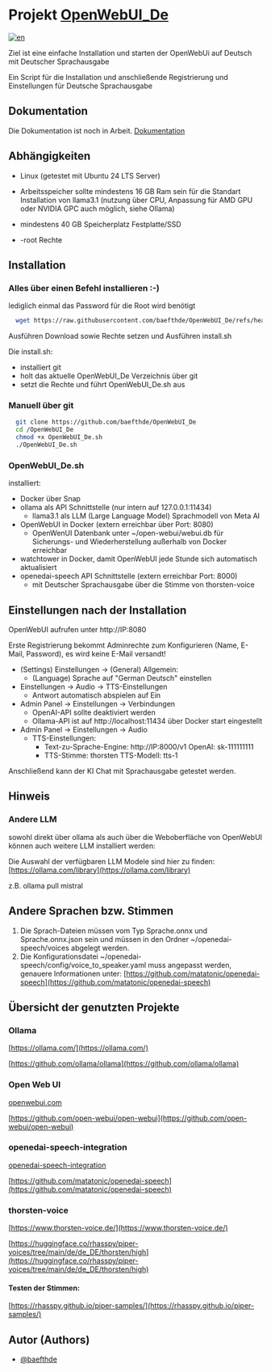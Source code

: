 
# Projekt [OpenWebUI_De](https://github.com/baefthde/OpenWebUI_De/)

[![en](https://img.shields.io/badge/lang-en-red.svg)](https://github.com/baefthde/OpenWebUI_De/blob/master/README.en.md)

Ziel ist eine einfache Installation und starten der OpenWebUi auf Deutsch mit Deutscher Sprachausgabe

Ein Script für die Installation und anschließende Registrierung und Einstellungen für Deutsche Sprachausgabe

## Dokumentation

Die Dokumentation  ist noch in Arbeit.
[Dokumentation](https://github.com/baefthde/OpenWebUI_De/blob/master/docs/README.md)

## Abhängigkeiten

 - Linux (getestet mit Ubuntu 24 LTS Server)

 - Arbeitsspeicher sollte mindestens 16 GB Ram sein für die Standart Installation von llama3.1 (nutzung über CPU, Anpassung für AMD GPU oder NVIDIA GPC auch möglich, siehe Ollama)

 - mindestens 40 GB Speicherplatz Festplatte/SSD

- -root Rechte

## Installation

### Alles über einen Befehl installieren :-)

lediglich einmal das Password für die Root wird benötigt

```bash
  wget https://raw.githubusercontent.com/baefthde/OpenWebUI_De/refs/heads/main/install.sh && chmod +x install.sh && ./install.sh
```
Ausführen Download sowie Rechte setzen und Ausführen install.sh

Die install.sh:
 - installiert git
 - holt das aktuelle OpenWebUI_De Verzeichnis über git
 - setzt die Rechte und führt OpenWebUI_De.sh aus

### Manuell über git

```bash
  git clone https://github.com/baefthde/OpenWebUI_De
  cd /OpenWebUI_De
  chmod +x OpenWebUI_De.sh
  ./OpenWebUI_De.sh
```

### OpenWebUI_De.sh

installiert:
 - Docker über Snap
 - ollama als API Schnittstelle (nur intern auf 127.0.0.1:11434)
   - llama3.1 als LLM (Large Language Model) Sprachmodell von Meta AI
 - OpenWebUI in Docker (extern erreichbar über Port: 8080)
   - OpenWenUI Datenbank unter ~/open-webui/webui.db für Sicherungs- und Wiederherstellung außerhalb von Docker erreichbar
 - watchtower in Docker, damit OpenWebUI jede Stunde sich automatisch aktualisiert
 - openedai-speech API Schnittstelle (extern erreichbar Port: 8000)
   - mit Deutscher Sprachausgabe über die Stimme von thorsten-voice

## Einstellungen nach der Installation

OpenWebUI aufrufen unter http://IP:8080

Erste Registrierung bekommt Adminrechte zum Konfigurieren (Name, E-Mail, Password), es wird keine E-Mail versandt!

- (Settings) Einstellungen -> (General) Allgemein:
  - (Language) Sprache auf "German Deutsch" einstellen
- Einstellungen -> Audio -> TTS-Einstellungen
  - Antwort automatisch abspielen auf Ein
- Admin Panel -> Einstellungen -> Verbindungen
	 - OpenAI-API sollte deaktiviert werden
  - Ollama-API ist auf http://localhost:11434 über Docker start eingestellt
- Admin Panel -> Einstellungen -> Audio
  - TTS-Einstellungen:
    - Text-zu-Sprache-Engine: http://IP:8000/v1 OpenAI: sk-111111111
    - TTS-Stimme: thorsten TTS-Modell: tts-1

Anschließend kann der KI Chat mit Sprachausgabe getestet werden.

## Hinweis

### Andere LLM

sowohl direkt über ollama als auch über die Weboberfläche von OpenWebUI können auch weitere LLM installiert werden:

Die Auswahl der verfügbaren LLM Modele sind hier zu finden: [https://ollama.com/library](https://ollama.com/library)

z.B. ollama pull mistral

## Andere Sprachen bzw. Stimmen

1. Die Sprach-Dateien müssen vom Typ Sprache.onnx und Sprache.onnx.json sein und müssen in den Ordner ~/openedai-speech/voices abgelegt werden.
2. Die Konfigurationsdatei ~/openedai-speech/config/voice_to_speaker.yaml muss angepasst werden, genauere Informationen unter: [https://github.com/matatonic/openedai-speech](https://github.com/matatonic/openedai-speech)
  
## Übersicht der genutzten Projekte

### Ollama

[https://ollama.com/](https://ollama.com/)

[https://github.com/ollama/ollama](https://github.com/ollama/ollama)

### Open Web UI

[openwebui.com](https://openwebui.com)

[https://github.com/open-webui/open-webui](https://github.com/open-webui/open-webui)

### openedai-speech-integration

[openedai-speech-integration](https://docs.openwebui.com/tutorial/openedai-speech-integration/)

[https://github.com/matatonic/openedai-speech](https://github.com/matatonic/openedai-speech)

### thorsten-voice

[https://www.thorsten-voice.de/](https://www.thorsten-voice.de/)

[https://huggingface.co/rhasspy/piper-voices/tree/main/de/de_DE/thorsten/high](https://huggingface.co/rhasspy/piper-voices/tree/main/de/de_DE/thorsten/high)

#### Testen der Stimmen:

[https://rhasspy.github.io/piper-samples/](https://rhasspy.github.io/piper-samples/)

## Autor (Authors)

- [@baefthde](https://www.github.com/baefthde)
